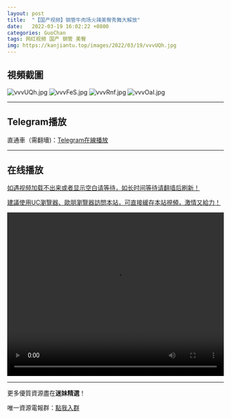 ```yaml
---
layout: post
title:  "【国产视频】钢管牛肉场火辣美臀秀舞大解放"
date:   2022-03-19 16:02:22 +0800
categories: GuoChan
tags: 网红视频 国产 钢管 美臀
img: https://kanjiantu.top/images/2022/03/19/vvvUQh.jpg
---
```



## 視頻截圖

![vvvUQh.jpg](https://kanjiantu.top/images/2022/03/19/vvvUQh.jpg)
![vvvFeS.jpg](https://kanjiantu.top/images/2022/03/19/vvvFeS.jpg)
![vvvRnf.jpg](https://kanjiantu.top/images/2022/03/19/vvvRnf.jpg)
![vvvOaI.jpg](https://kanjiantu.top/images/2022/03/19/vvvOaI.jpg)

* * *
## Telegram播放

直通車（需翻墻)：[Telegram在線播放](https://t.me/mimeijingxuan/198)

* * *
## 在线播放
<u>如遇视频加载不出来或者显示空白请等待，如长时间等待请翻墙后刷新！</u>

<u>建議使用UC瀏覽器、歐朋瀏覽器訪問本站，可直接緩存本站視頻，激情又給力！</u>
<center><video src="https://cdn.publer.io/uploads/videos/6247f255db2797357edec7f7/93208846075c70900fddbfb83168cae4.mp4" width="100%" height="380px" controls="controls"></video></center>


* * *
更多優質資源盡在**迷妹精選**！

唯一資源電報群：[點我入群](https://t.me/mimeijingxuan)


